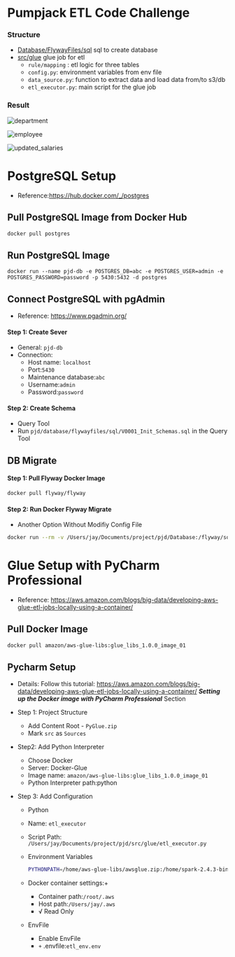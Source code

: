 # Pumpjack ETL Code Challenge

### Structure

- [Database/FlywayFiles/sql](https://github.com/Jiayi-Yang/pjd/tree/master/Database/FlywayFiles/sql) sql to create database
- [src/glue](https://github.com/Jiayi-Yang/pjd/tree/master/src/glue) glue job for etl
  - `rule/mapping` : etl logic for three tables
  - `config.py`:  environment variables from env file
  - `data_source.py`: function to extract data and load data from/to s3/db
  - `etl_executor.py`: main script for the glue job

### Result

![department](https://github.com/Jiayi-Yang/pjd/attachment/department.png)

![employee](https://github.com/Jiayi-Yang/pjd/attachment/employee.png)

![updated_salaries](https://github.com/Jiayi-Yang/pjd/attachment/updated_salaries.png)



# PostgreSQL Setup

- Reference:https://hub.docker.com/_/postgres

## Pull PostgreSQL Image from Docker Hub

```bash
docker pull postgres
```

## Run PostgreSQL Image

```bas
docker run --name pjd-db -e POSTGRES_DB=abc -e POSTGRES_USER=admin -e POSTGRES_PASSWORD=password -p 5430:5432 -d postgres
```

## Connect PostgreSQL with pgAdmin

- Reference: https://www.pgadmin.org/

#### Step 1: Create Sever

- General: `pjd-db`
- Connection:
  - Host name: `localhost`
  - Port:`5430`
  - Maintenance database:`abc`
  - Username:`admin`
  - Password:`password`

#### Step 2: Create Schema

- Query Tool
- Run `pjd/database/flywayfiles/sql/V0001_Init_Schemas.sql` in the Query Tool

## DB Migrate

#### Step 1: Pull Flyway Docker Image

```bash
docker pull flyway/flyway
```

#### Step 2: Run Docker Flyway Migrate

- Another Option Without Modifiy Config File

```bash
docker run --rm -v /Users/jay/Documents/project/pjd/Database:/flyway/sql flyway/flyway -url=jdbc:postgresql://172.17.0.4:5432/abc -user=admin -password=password migrate
```



# Glue Setup with PyCharm Professional

- Reference: https://aws.amazon.com/blogs/big-data/developing-aws-glue-etl-jobs-locally-using-a-container/

## Pull Docker Image

```bash
docker pull amazon/aws-glue-libs:glue_libs_1.0.0_image_01
```

## Pycharm Setup

- Details: Follow this tutorial: https://aws.amazon.com/blogs/big-data/developing-aws-glue-etl-jobs-locally-using-a-container/ ***Setting up the Docker image with PyCharm Professional*** Section

- Step 1: Project Structure 

  - Add Content Root - `PyGlue.zip`
  - Mark `src` as `Sources`

- Step2: Add Python Interpreter

  - Choose Docker
  - Server: Docker-Glue
  - Image name: `amazon/aws-glue-libs:glue_libs_1.0.0_image_01`
  - Python Interpreter path:python

- Step 3: Add Configuration

  - Python

  - Name: `etl_executor`

  - Script Path: `/Users/jay/Documents/project/pjd/src/glue/etl_executor.py`

  - Environment Variables

    ```bash
    PYTHONPATH=/home/aws-glue-libs/awsglue.zip:/home/spark-2.4.3-bin-spark-2.4.3-bin-hadoop2.8/python/lib/pyspark.zip:/home/spark-2.4.3-bin-spark-2.4.3-bin-hadoop2.8/python/lib/py4j-0.10.7-src.zip:/home/spark-2.4.3-bin-spark-2.4.3-bin-hadoop2.8/python
    ```

  - Docker container settings:+

    - Container path:`/root/.aws`
    - Host path:`/Users/jay/.aws`
    - √ Read Only

  - EnvFile

    - Enable EnvFile
    - `+` .envfile:`etl_env.env`